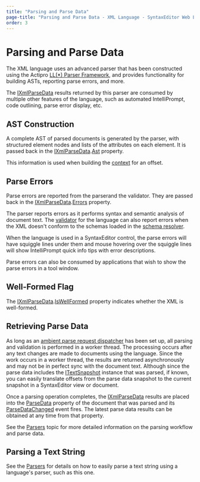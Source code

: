```yaml
---
title: "Parsing and Parse Data"
page-title: "Parsing and Parse Data - XML Language - SyntaxEditor Web Languages Add-on"
order: 3
---
```

# Parsing and Parse Data

The XML language uses an advanced parser that has been constructed using the Actipro [LL(*) Parser Framework](../../ll-parser-framework/index.md), and provides functionality for building ASTs, reporting parse errors, and more.

The [IXmlParseData](xref:ActiproSoftware.Text.Languages.Xml.Implementation.IXmlParseData) results returned by this parser are consumed by multiple other features of the language, such as automated IntelliPrompt, code outlining, parse error display, etc.

## AST Construction

A complete AST of parsed documents is generated by the parser, with structured element nodes and lists of the attributes on each element.  It is passed back in the [IXmlParseData](xref:ActiproSoftware.Text.Languages.Xml.Implementation.IXmlParseData).[Ast](xref:ActiproSoftware.Text.Parsing.LLParser.ILLParseData.Ast) property.

This information is used when building the [context](context.md) for an offset.

## Parse Errors

Parse errors are reported from the parserand the validator.  They are passed back in the [IXmlParseData](xref:ActiproSoftware.Text.Languages.Xml.Implementation.IXmlParseData).[Errors](xref:ActiproSoftware.Text.Parsing.IParseErrorProvider.Errors) property.

The parser reports errors as it performs syntax and semantic analysis of document text. The [validator](validator.md) for the language can also report errors when the XML doesn't conform to the schemas loaded in the [ schema resolver](schema-resolver.md).

When the language is used in a SyntaxEditor control, the parse errors will have squiggle lines under them and mouse hovering over the squiggle lines will show IntelliPrompt quick info tips with error descriptions.

Parse errors can also be consumed by applications that wish to show the parse errors in a tool window.

## Well-Formed Flag

The [IXmlParseData](xref:ActiproSoftware.Text.Languages.Xml.Implementation.IXmlParseData).[IsWellFormed](xref:ActiproSoftware.Text.Languages.Xml.Implementation.IXmlParseData.IsWellFormed) property indicates whether the XML is well-formed.

## Retrieving Parse Data

As long as an [ambient parse request dispatcher](../../text-parsing/parsing/parse-requests-and-dispatchers.md) has been set up, all parsing and validation is performed in a worker thread.  The processing occurs after any text changes are made to documents using the language.  Since the work occurs in a worker thread, the results are returned asynchronously and may not be in perfect sync with the document text.  Although since the parse data includes the [ITextSnapshot](xref:ActiproSoftware.Text.ITextSnapshot) instance that was parsed, if known, you can easily translate offsets from the parse data snapshot to the current snapshot in a SyntaxEditor view or document.

Once a parsing operation completes, the [IXmlParseData](xref:ActiproSoftware.Text.Languages.Xml.Implementation.IXmlParseData) results are placed into the [ParseData](xref:ActiproSoftware.Text.ICodeDocument.ParseData) property of the document that was parsed and its [ParseDataChanged](xref:ActiproSoftware.Text.ICodeDocument.ParseDataChanged) event fires.  The latest parse data results can be obtained at any time from that property.

See the [Parsers](../../text-parsing/parsing/parsers.md) topic for more detailed information on the parsing workflow and parse data.

## Parsing a Text String

See the [Parsers](../../text-parsing/parsing/parsers.md) for details on how to easily parse a text string using a language's parser, such as this one.
